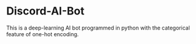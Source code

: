 # Discord-AI-Bot
This is a deep-learning AI bot programmed in python with the categorical feature of one-hot encoding.
